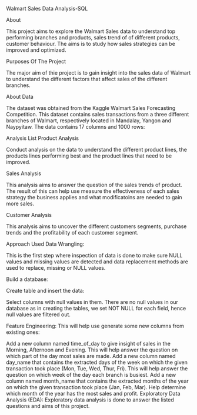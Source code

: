 Walmart Sales Data Analysis-SQL

About

This project aims to explore the Walmart Sales data to understand top performing branches and products, sales trend of of different products, customer behaviour. The aims is to study how sales strategies can be improved and optimized. 


Purposes Of The Project

The major aim of thie project is to gain insight into the sales data of Walmart to understand the different factors that affect sales of the different branches.


About Data

The dataset was obtained from the Kaggle Walmart Sales Forecasting Competition. This dataset contains sales transactions from a three different branches of Walmart, respectively located in Mandalay, Yangon and Naypyitaw. The data contains 17 columns and 1000 rows:



Analysis List
Product Analysis

Conduct analysis on the data to understand the different product lines, the products lines performing best and the product lines that need to be improved.


Sales Analysis

This analysis aims to answer the question of the sales trends of product. The result of this can help use measure the effectiveness of each sales strategy the business applies and what modificatoins are needed to gain more sales.


Customer Analysis

This analysis aims to uncover the different customers segments, purchase trends and the profitability of each customer segment.

Approach Used
Data Wrangling: 

This is the first step where inspection of data is done to make sure NULL values and missing values are detected and data replacement methods are used to replace, missing or NULL values.

Build a database:

Create table and insert the data:

Select columns with null values in them. There are no null values in our database as in creating the tables, we set NOT NULL for each field, hence null values are filtered out.


Feature Engineering: This will help use generate some new columns from existing ones:

Add a new column named time_of_day to give insight of sales in the Morning, Afternoon and Evening. This will help answer the question on which part of the day most sales are made.
Add a new column named day_name that contains the extracted days of the week on which the given transaction took place (Mon, Tue, Wed, Thur, Fri). This will help answer the question on which week of the day each branch is busiest.
Add a new column named month_name that contains the extracted months of the year on which the given transaction took place (Jan, Feb, Mar). Help determine which month of the year has the most sales and profit.
Exploratory Data Analysis (EDA): Exploratory data analysis is done to answer the listed questions and aims of this project.

